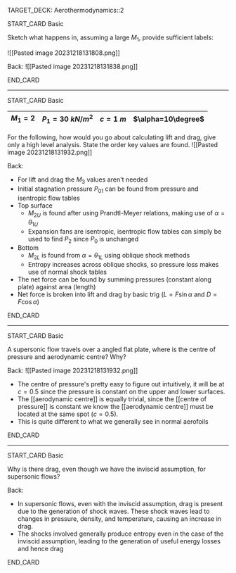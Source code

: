 TARGET_DECK: Aerothermodynamics::2



START_CARD
Basic

Sketch what happens in, assuming a large $M_{1}$, provide sufficient labels:

![[Pasted image 20231218131808.png]]

Back: 
![[Pasted image 20231218131838.png]]

<!--ID: 1703587206282-->
END_CARD


--------

START_CARD
Basic

| $M_{1}=2$ | $P_{1}=30\:kN/m^{2}$ | $c=1\:m$ |   $\alpha=10\degree$  | 
| --------- | -------------------- | -------- | --- |
For the following, how would you go about calculating lift and drag, give only a high level analysis. State the order key values are found.
![[Pasted image 20231218131932.png]]

Back: 
- For lift and drag the $M_{3}$ values aren't needed
- Initial stagnation pressure $P_{01}$ can be found from pressure and isentropic flow tables
- Top surface
	- $M_{2U}$ is found after using Prandtl-Meyer relations, making use of $\alpha=\theta_{1U}$
	- Expansion fans are isentropic, isentropic flow tables can simply be used to find $P_2$ since $P_{0}$ is unchanged
- Bottom
	- $M_{2L}$ is found from $\alpha=\theta_{1L}$ using oblique shock methods
	- Entropy increases across oblique shocks, so pressure loss makes use of normal shock tables
- The net force can be found by summing pressures (constant along plate) against area (length)
- Net force is broken into lift and drag by basic trig ($L = F\sin\alpha$ and $D = F\cos\alpha$)
<!--ID: 1703587206297-->
END_CARD


--------

START_CARD
Basic

A supersonic flow travels over a angled flat plate, where is the centre of pressure and aerodynamic centre? Why?

Back: 
![[Pasted image 20231218131932.png]]
- The centre of pressure's pretty easy to figure out intuitively, it will be at $c=0.5$ since the pressure is constant on the upper and lower surfaces.
- The [[aerodynamic centre]] is equally trivial, since the [[centre of pressure]] is constant we know the [[aerodynamic centre]] must be located at the same spot ($c=0.5$).
- This is quite different to what we generally see in normal aerofoils
<!--ID: 1703587206308-->
END_CARD


--------

START_CARD
Basic

Why is there drag, even though we have the inviscid assumption, for supersonic flows?

Back: 
- In supersonic flows, even with the inviscid assumption, drag is present due to the generation of shock waves. These shock waves lead to changes in pressure, density, and temperature, causing an increase in drag.
- The shocks involved generally produce entropy even in the case of the inviscid assumption, leading to the generation of useful energy losses and hence drag
<!--ID: 1703587206319-->
END_CARD





